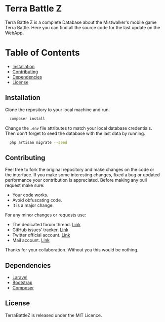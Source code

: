 # Terra Battle Z

Terra Battle Z is a complete Database about the Mistwalker's mobile game Terra Battle. Here you can find all the source code for the last update on the WebApp.


# Table of Contents

- [Installation](#installation)
- [Contributing](#contributing)
- [Dependencies](#dependencies)
- [License](#license)

## Installation
Clone the repository to your local machine and run.
```sh
  composer install
```
Change the ```.env``` file attributes to match your local database credentials.
Then don't forget to seed the database with the last data by running.
```sh
  php artisan migrate --seed
```

## Contributing
Feel free to fork the original repository and make changes on the code or the interface.
If you make some interesting changes, fixed a bug or updated performance your contribution is appreciated.
Before making any pull request make sure:
* Your code works.
* Avoid obfuscating code.
* It is a major change.

For any minor changes or requests use:
* The dedicated forum thread. [Link](#)
* GitHub issues' tracker. [Link](https://github.com/benjides/terrabattlez/issues)
* Twitter official account. [Link](twitter.com/terrabattlez)
* Mail account. [Link](mailto:zterrabattle@gmail.com)

Thanks for your collaboration. Without you this would be nothing.


## Dependencies
 - [Laravel](https://laravel.com/)
 - [Bootstrap](http://getbootstrap.com/)
 - [Composer](https://getcomposer.org/)

## License
TerraBattleZ is released under the MIT Licence.
